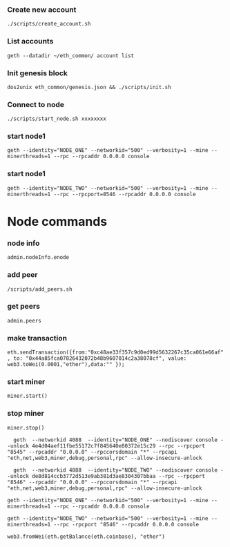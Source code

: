 

### Create new account
``` ./scripts/create_account.sh ```
### List accounts
``` geth --datadir ~/eth_common/ account list ```
### Init genesis block
``` dos2unix eth_common/genesis.json && ./scripts/init.sh ```
### Connect to node
``` ./scripts/start_node.sh xxxxxxxx ```

### start node1

```
geth --identity="NODE_ONE" --networkid="500" --verbosity=1 --mine --minerthreads=1 --rpc --rpcaddr 0.0.0.0 console
```


### start node1

```
geth --identity="NODE_TWO" --networkid="500" --verbosity=1 --mine --minerthreads=1 --rpc --rpcport=8546 --rpcaddr 0.0.0.0 console
```

# Node commands
### node info
``` admin.nodeInfo.enode ```

### add peer

``` /scripts/add_peers.sh ```

### get peers

``` admin.peers ```

### make transaction

``` eth.sendTransaction({from:"0xc48ae33f357c9d0ed99d5632267c35ca061e66af", to: "0x44a85fca07826432072b48b9607014c2a38078cf", value: web3.toWei(0.0001,"ether"),data:"" }); ```

### start miner

``` miner.start() ```

### stop miner
``` miner.stop() ```


`  geth  --networkid 4088  --identity="NODE_ONE" --nodiscover console --unlock 4e4d04aef11fbe55172c7f845640e80372e15c29 --rpc --rpcport "8545" --rpcaddr "0.0.0.0" --rpccorsdomain "*" --rpcapi "eth,net,web3,miner,debug,personal,rpc" --allow-insecure-unlock`


`  geth  --networkid 4088  --identity="NODE_TWO" --nodiscover console --unlock de8d814ccb3772d513e9ab381d3ae8304307bbaa --rpc --rpcport "8546" --rpcaddr "0.0.0.0" --rpccorsdomain "*" --rpcapi "eth,net,web3,miner,debug,personal,rpc" --allow-insecure-unlock`


`geth --identity="NODE_ONE" --networkid="500" --verbosity=1 --mine --minerthreads=1 --rpc --rpcaddr 0.0.0.0 console`


`geth --identity="NODE_TWO" --networkid="500" --verbosity=1 --mine --minerthreads=1 --rpc -rpcport "8546" --rpcaddr 0.0.0.0 console`


```
web3.fromWei(eth.getBalance(eth.coinbase), "ether")
```